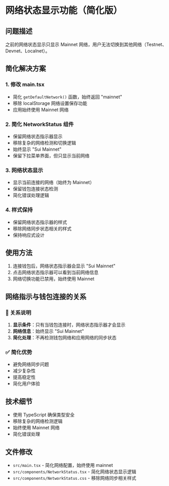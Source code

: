 # 网络状态显示功能（简化版）

## 问题描述
之前的网络状态显示只显示 Mainnet 网络，用户无法切换到其他网络（Testnet、Devnet、Localnet）。

## 简化解决方案

### 1. 修改 main.tsx
- 简化 `getDefaultNetwork()` 函数，始终返回 "mainnet"
- 移除 localStorage 网络设置保存功能
- 应用始终使用 Mainnet 网络

### 2. 简化 NetworkStatus 组件
- 保留网络状态指示器显示
- 移除复杂的网络检测和切换逻辑
- 始终显示 "Sui Mainnet"
- 保留下拉菜单界面，但只显示当前网络

### 3. 网络状态显示
- 显示当前连接的网络（始终为 Mainnet）
- 保留钱包连接状态检测
- 简化错误处理逻辑

### 4. 样式保持
- 保留网络状态指示器的样式
- 移除网络同步状态相关的样式
- 保持响应式设计

## 使用方法
1. 连接钱包后，网络状态指示器会显示 "Sui Mainnet"
2. 点击网络状态指示器可以看到当前网络信息
3. 网络切换功能已禁用，始终使用 Mainnet

## 网络指示与钱包连接的关系

### 🔗 关系说明
1. **显示条件**：只有当钱包连接时，网络状态指示器才会显示
2. **网络信息**：始终显示 "Sui Mainnet"
3. **简化处理**：不再检测钱包网络和应用网络的同步状态

### ✅ 简化优势
- 避免网络同步问题
- 减少复杂性
- 提高稳定性
- 简化用户体验

## 技术细节
- 使用 TypeScript 确保类型安全
- 移除复杂的网络检测逻辑
- 始终使用 Mainnet 网络
- 简化错误处理

## 文件修改
- `src/main.tsx` - 简化网络配置，始终使用 mainnet
- `src/components/NetworkStatus.tsx` - 简化网络状态显示逻辑
- `src/components/NetworkStatus.css` - 移除网络同步相关样式

